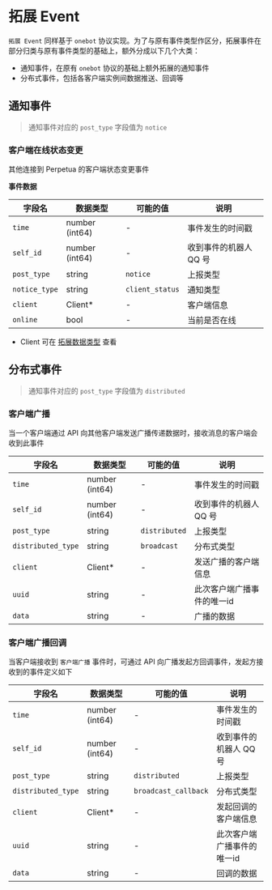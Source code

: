 # 拓展 Event

`拓展 Event` 同样基于 `onebot` 协议实现。为了与原有事件类型作区分，拓展事件在部分归类与原有事件类型的基础上，额外分成以下几个大类：

- 通知事件，在原有 `onebot` 协议的基础上额外拓展的通知事件
- 分布式事件，包括各客户端实例间数据推送、回调等

## 通知事件

> 通知事件对应的 `post_type` 字段值为 `notice`

### 客户端在线状态变更

其他连接到 Perpetua 的客户端状态变更事件

**事件数据**

| 字段名           | 数据类型           | 可能的值            | 说明            |
|---------------|----------------|-----------------|---------------|
| `time`        | number (int64) | -               | 事件发生的时间戳      |
| `self_id`     | number (int64) | -               | 收到事件的机器人 QQ 号 |
| `post_type`   | string         | `notice`        | 上报类型          |
| `notice_type` | string         | `client_status` | 通知类型          |
| `client`      | Client*        | -               | 客户端信息         |
| `online`      | bool           | -               | 当前是否在线        |

- Client 可在 [拓展数据类型](https://iunlimit.github.io/perpetua/#/zh-cn/user/enhance-model?id=client) 查看

## 分布式事件

> 通知事件对应的 `post_type` 字段值为 `distributed`

### 客户端广播

当一个客户端通过 API 向其他客户端发送广播传递数据时，接收消息的客户端会收到此事件

| 字段名                | 数据类型           | 可能的值          | 说明             |
|--------------------|----------------|---------------|----------------|
| `time`             | number (int64) | -             | 事件发生的时间戳       |
| `self_id`          | number (int64) | -             | 收到事件的机器人 QQ 号  |
| `post_type`        | string         | `distributed` | 上报类型           |
| `distributed_type` | string         | `broadcast`   | 分布式类型          |
| `client`           | Client*        | -             | 发送广播的客户端信息     |
| `uuid`             | string         | -             | 此次客户端广播事件的唯一id |
| `data`             | string         | -             | 广播的数据          |

### 客户端广播回调

当客户端接收到 `客户端广播` 事件时，可通过 API 向广播发起方回调事件，发起方接收到的事件定义如下

| 字段名                | 数据类型           | 可能的值                 | 说明             |
|--------------------|----------------|----------------------|----------------|
| `time`             | number (int64) | -                    | 事件发生的时间戳       |
| `self_id`          | number (int64) | -                    | 收到事件的机器人 QQ 号  |
| `post_type`        | string         | `distributed`        | 上报类型           |
| `distributed_type` | string         | `broadcast_callback` | 分布式类型          |
| `client`           | Client*        | -                    | 发起回调的客户端信息     |
| `uuid`             | string         | -                    | 此次客户端广播事件的唯一id |
| `data`             | string         | -                    | 回调的数据          |
